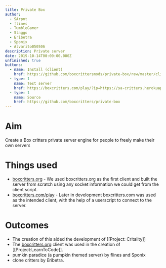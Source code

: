 ```yaml
---
title: Private Box
author:
  - SArpnt
  - flines
  - TumbleGamer
  - Slaggo
  - Eribetra
  - Sponix
  - Alvarito050506
description: Private server
date: 2019-10-14T00:00:00.000Z
unfinished: true
buttons:
  - name: Install (client)
    href: https://github.com/boxcrittersmods/private-box/raw/master/client.user.js
  - type: 1
    name: Test server
    href: https://boxcritters.com/play/?ip=https://sa-critters.herokuapp.com/
  - type: 1
    name: Source
    href: https://github.com/boxcritters/private-box
---
```

# Aim
Create a Box critters private server engine for people to freely make their own servers
# Things used
- [boxcritters.org](https://boxcritters.org) - We used boxcritters.org as the first client and built the server from scratch using any socket information we could get from the client script.
- [boxcritters.com/play](https://boxcritters.com/play) - Later in development boxcritters.com was used as the intended client, with the help of a userscript to connect to the server.
# Outcomes
- The creation of this aided the development of [[Project: Critality]]
- The [boxcritters.org](https://boxcritters.org) client was used in the creation of [[Project:LearnToCode]].
- pumkin paradice (a pumpkin themed server) by flines and Sponix
- clone critters by Eribetra.
